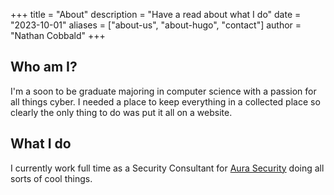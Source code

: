 +++
title = "About"
description = "Have a read about what I do"
date = "2023-10-01"
aliases = ["about-us", "about-hugo", "contact"]
author = "Nathan Cobbald"
+++

## Who am I?

I'm a soon to be graduate majoring in computer science with a passion for all things cyber. I needed a place to keep everything in a collected place so clearly the only thing to do was put it all on a website.

## What I do

I currently work full time as a Security Consultant for [Aura Security](https://aurainfosec.com) doing all sorts of cool things.


